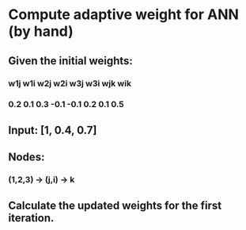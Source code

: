 # Compute adaptive weight for ANN (by hand)

  ## Given the initial weights:
   ### w1j w1i w2j w2i w3j w3i wjk wik
   ### 0.2 0.1 0.3 -0.1 -0.1 0.2 0.1 0.5
  ## Input: [1, 0.4, 0.7]
  ## Nodes:
   ### (1,2,3) -> (j,i) -> k
  ## Calculate the updated weights for the first iteration.
